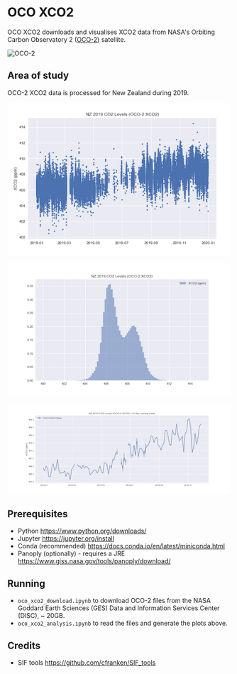 # OCO XCO2
OCO XCO2 downloads and visualises XCO2 data from NASA's Orbiting Carbon Observatory 2 ([OCO-2](https://www.nasa.gov/mission_pages/oco2/index.html)) satellite.

![OCO-2](https://www.nasa.gov/sites/default/files/styles/full_width/public/thumbnails/image/oco2.jpg?itok=pRGuPey1)

## Area of study
OCO-2 XCO2 data is processed for New Zealand during 2019.

![NZ 2019 CO2](/images/oco2-xco2-nz-2019.png)

![NZ 2019 CO2](/images/oco2-xco2-nz-2019-hist.png)

![NZ 2019 CO2](/images/oco2-xco2-nz-2019-ravg.png)

## Prerequisites
- Python https://www.python.org/downloads/
- Jupyter https://jupyter.org/install
- Conda (recommended) https://docs.conda.io/en/latest/miniconda.html
- Panoply (optionally) - requires a JRE https://www.giss.nasa.gov/tools/panoply/download/

## Running
- `oco_xco2_download.ipynb` to download OCO-2 files from the NASA Goddard Earth Sciences (GES) Data and Information Services Center (DISC), ~ 20GB. 
- `oco_xco2_analysis.ipynb` to read the files and generate the plots above.

## Credits
- SIF tools https://github.com/cfranken/SIF_tools
